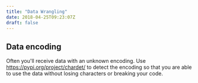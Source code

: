 ```yaml
---
title: "Data Wrangling"
date: 2018-04-25T09:23:07Z
draft: false
---
```


## Data encoding ##

Often you'll receive data with an unknown encoding. Use https://pypi.org/project/chardet/ to detect the encoding so that you are able to use the data without losing characters or breaking your code.
